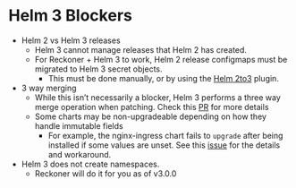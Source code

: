 # Helm 3 Blockers

- Helm 2 vs Helm 3 releases
  - Helm 3 cannot manage releases that Helm 2 has created.
  - For Reckoner + Helm 3 to work, Helm 2 release configmaps must be migrated to Helm 3 secret objects.
    - This must be done manually, or by using the [Helm 2to3](https://github.com/helm/helm-2to3) plugin.
- 3 way merging
  - While this isn’t necessarily  a blocker, Helm 3 performs a three way merge operation when patching. Check this [PR](https://github.com/helm/helm/pull/6124) for more details
  - Some charts may be non-upgradeable depending on how they handle immutable fields
    - For example, the nginx-ingress chart fails to `upgrade` after being installed if some values are unset. See this [issue](https://github.com/helm/helm/issues/6378) for the details and workaround.
- Helm 3 does not create namespaces.
  - Reckoner will do it for you as of v3.0.0
